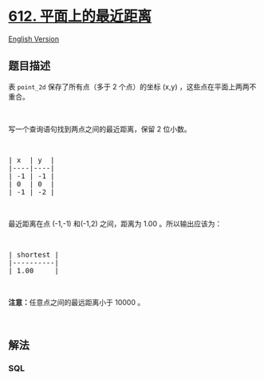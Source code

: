 # [612. 平面上的最近距离](https://leetcode-cn.com/problems/shortest-distance-in-a-plane)

[English Version](/solution/0600-0699/0612.Shortest%20Distance%20in%20a%20Plane/README_EN.md)

## 题目描述

<!-- 这里写题目描述 -->

<p>表&nbsp;<code>point_2d</code>&nbsp;保存了所有点（多于 2 个点）的坐标 (x,y) ，这些点在平面上两两不重合。</p>

<p>&nbsp;</p>

<p>写一个查询语句找到两点之间的最近距离，保留 2 位小数。</p>

<p>&nbsp;</p>

<pre>| x  | y  |
|----|----|
| -1 | -1 |
| 0  | 0  |
| -1 | -2 |
</pre>

<p>&nbsp;</p>

<p>最近距离在点 (-1,-1) 和(-1,2) 之间，距离为 1.00 。所以输出应该为：</p>

<p>&nbsp;</p>

<pre>| shortest |
|----------|
| 1.00     |
</pre>

<p>&nbsp;</p>

<p><strong>注意：</strong>任意点之间的最远距离小于 10000 。</p>

<p>&nbsp;</p>


## 解法

<!-- 这里可写通用的实现逻辑 -->

<!-- tabs:start -->

### **SQL**

```sql

```

<!-- tabs:end -->
